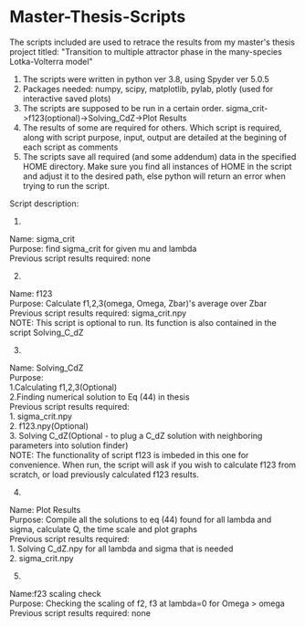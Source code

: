 # Master-Thesis-Scripts
The scripts included are used to retrace the results from my master's thesis project titled: "Transition to multiple attractor phase in the many-species
Lotka-Volterra model"

1. The scripts were written in python ver 3.8, using Spyder ver 5.0.5
2. Packages needed: numpy, scipy, matplotlib, pylab, plotly (used for interactive saved plots)
3. The scripts are supposed to be run in a certain order. sigma_crit->f123(optional)->Solving_CdZ->Plot Results
4. The results of some are required for others. Which script is required, along with script purpose, input, output are detailed at the begining of each script as comments
5. The scripts save all required (and some addendum) data in the specified HOME directory. Make sure you find all instances of HOME in the script and adjust it to the desired path, else python will return an error when trying to run the script.

Script description:

1.
Name: sigma_crit  
Purpose: find sigma_crit for given mu and lambda  
Previous script results required: none  

2.
Name: f123   
Purpose: Calculate f1,2,3(omega, Omega, Zbar)'s average over Zbar  
Previous script results required: sigma_crit.npy   
NOTE: This script is optional to run. Its function is also contained in the script Solving_C_dZ  

3. 
Name: Solving_CdZ  
Purpose:   
    1.Calculating f1,2,3(Optional)  
    2.Finding numerical solution to Eq (44) in thesis  
Previous script results required:   
    1. sigma_crit.npy  
    2. f123.npy(Optional)  
    3. Solving C_dZ(Optional - to plug a C_dZ solution with neighboring parameters into solution finder)   
NOTE: The functionality of script f123 is imbeded in this one for convenience. When run, the script will ask if you wish to calculate f123 from scratch, or load previously calculated f123 results.   

4. 
Name: Plot Results  
Purpose: Compile all the solutions to eq (44) found for all lambda and sigma, calculate Q, the time scale and plot graphs  
Previous script results required:   
    1. Solving C_dZ.npy for all lambda and sigma that is needed  
    2. sigma_crit.npy  
    
5.
Name:f23 scaling check  
Purpose: Checking the scaling of f2, f3 at lambda=0 for Omega > omega  
Previous script results required: none
